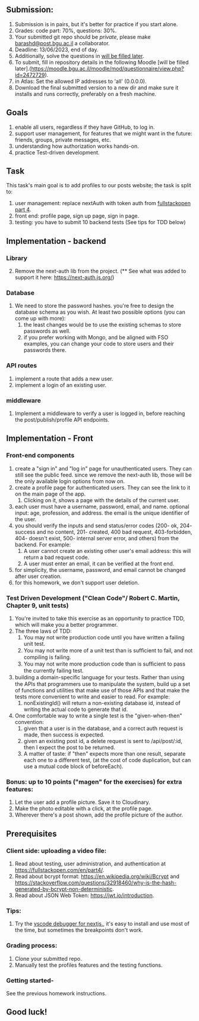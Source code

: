 ## Submission: 
1. Submission is in pairs, but it's better for practice if you start alone.
2. Grades: code part: 70%, questions: 30%.
3. Your submitted git repo should be *private*, please make barashd@post.bgu.ac.il a collaborator.
5. Deadline: 13/06/2023, end of day.
6. Additionally, solve the questions in [will be filled later](https://www.notexists.bgu.ac.il/).
7. To submit, fill in repository details in the following Moodle [will be filled later].(https://moodle.bgu.ac.il/moodle/mod/questionnaire/view.php?id=2472729).
8. in Atlas: Set the allowed IP addresses to 'all' (0.0.0.0).
9. Download the final submitted version to a new dir and make sure it installs and runs correctly, preferably on a fresh machine.

## Goals
1. enable all users, regardless if they have GitHub, to log in.
2. support user management, for features that we might want in the future: friends, groups, private messages, etc.
3. understanding how authorization works hands-on.
4. practice Test-driven development.

## Task
This task's main goal is to add profiles to our posts website; the task is split to:
1. user management: replace nextAuth with token auth from [fullstackopen part 4](https://fullstackopen.com/en/part4/user_administration).
3. front end: profile page, sign up page, sign in page.
4. testing: you have to submit 10 backend tests (See tips for TDD below)

## Implementation - backend

### Library
2. Remove the next-auth lib from the project. (** See what was added to support it here: https://next-auth.js.org/)

### Database
1. We need to store the password hashes. you're free to design the database schema as you wish. At least two possible options (you can come up with more):
    1. the least changes would be to use the existing schemas to store passwords as well.
    2. if you prefer working with Mongo, and be aligned with FSO examples, you can change your code to store users and their passwords there.
    
### API routes
1. implement a route that adds a new user.
2. implement a login of an existing user.

### middleware
1. Implement a middleware to verify a user is logged in, before reaching the post/publish/profile API endpoints.

## Implementation - Front

### Front-end components
1. create a "sign in" and "log in" page for unauthenticated users. They can still see the public feed. since we remove the next-auth lib, those will be the only available login options from now on.
2. create a profile page for authenticated users. They can see the link to it on the main page of the app.
    1. Clicking on it, shows a page with the details of the current user.
3. each user must have a username, password, email, and name. optional input: age, profession, and address. the email is the unique identifier of the user. 
4. you should verify the inputs and send status/error codes (200- ok, 204- success and no content, 201- created, 400 bad request, 403-forbidden, 404- doesn't exist, 500- internal server error, and others) from the backend. For example:
    1. A user cannot create an existing other user's email address: this will return a bad request code.
    2. A user must enter an email, it can be verified at the front end.
5. for simplicity, the username, password, and email cannot be changed after user creation.
6. for this homework, we don't support user deletion.


### Test Driven Development ("Clean Code"/ Robert C. Martin, Chapter 9, unit tests)
1. You're invited to take this exercise as an opportunity to practice TDD, which will make you a better programmer.
2. The three laws of TDD:
    1. You may not write production code until you have written a failing unit test.
    2. You may not write more of a unit test than is sufﬁcient to fail, and not compiling is failing.
    3. You may not write more production code than is sufﬁcient to pass the currently failing test.
3. building a domain-speciﬁc language for your tests. Rather than using the APIs that programmers use to manipulate the system, build up a set of functions and utilities that make use of those APIs and that make the tests more convenient to write and easier to read. For example:
    1. nonExistingId() will return a non-existing database id, instead of writing the actual code to generate that id.
4. One comfortable way to write a single test is the "given-when-then" convention:
    1. given that a user is in the database, and a correct auth request is made, then success is expected.
    2. given an existing post id, a delete request is sent to /api/post/:id, then I expect the post to be returned.
    3. A matter of taste: if "then" expects more than one result, separate each one to a different test, (at the cost of code duplication, but can use a mutual code block of beforeEach).
        




### Bonus: up to 10 points ("magen" for the exercises) for extra features:
1. Let the user add a profile picture. Save it to Cloudinary.
2. Make the photo editable with a click, at the profile page.
3. Wherever there's a post shown, add the profile picture of the author.

## Prerequisites

### Client side: uploading a video file:
1. Read about testing, user administration, and authentication at https://fullstackopen.com/en/part4/.
2. Read about bcrypt format: https://en.wikipedia.org/wiki/Bcrypt and https://stackoverflow.com/questions/32918460/why-is-the-hash-generated-by-bcrypt-non-deterministic.
3. Read about JSON Web Token: https://jwt.io/introduction.



### Tips:
1. Try the [vscode debugger for nextjs.](https://nextjs.org/docs/pages/building-your-application/configuring/debugging), it's easy to install and use most of the time, but sometimes the breakpoints don't work.

### Grading process:
1. Clone your submitted repo. 
2. Manually test the profiles features and the testing functions.

### Getting started- 
See the previous homework instructions.

## Good luck!



